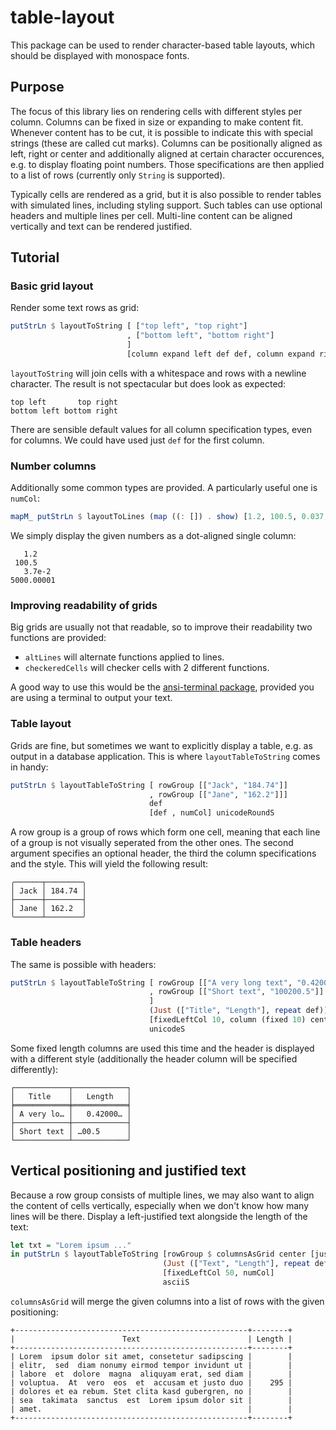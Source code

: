 # table-layout

This package can be used to render character-based table layouts, which should be displayed with monospace fonts.

## Purpose

The focus of this library lies on rendering cells with different styles per column. Columns can be fixed in size or expanding to make content fit. Whenever content has to be cut, it is possible to indicate this with special strings (these are called cut marks). Columns can be positionally aligned as left, right or center and additionally aligned at certain character occurences, e.g. to display floating point numbers. Those specifications are then applied to a list of rows (currently only `String` is supported).

Typically cells are rendered as a grid, but it is also possible to render tables with simulated lines, including styling support. Such tables can use optional headers and multiple lines per cell. Multi-line content can be aligned vertically and text can be rendered justified.

## Tutorial

### Basic grid layout

Render some text rows as grid:
``` hs
putStrLn $ layoutToString [ ["top left", "top right"]
                          , ["bottom left", "bottom right"]
                          ]
                          [column expand left def def, column expand right def def]
```
`layoutToString` will join cells with a whitespace and rows with a newline character. The result is not spectacular but does look as expected:
```
top left       top right
bottom left bottom right
```
There are sensible default values for all column specification types, even for columns. We could have used just `def` for the first column.

### Number columns

Additionally some common types are provided. A particularly useful one is `numCol`:
``` hs
mapM_ putStrLn $ layoutToLines (map ((: []) . show) [1.2, 100.5, 0.037, 5000.00001]) [numCol]
```
We simply display the given numbers as a dot-aligned single column:
```
   1.2    
 100.5    
   3.7e-2 
5000.00001
```

### Improving readability of grids

Big grids are usually not that readable, so to improve their readability two functions are provided:

- `altLines` will alternate functions applied to lines.
- `checkeredCells` will checker cells with 2 different functions.

A good way to use this would be the [ansi-terminal package][], provided you are using a terminal to output your text.

### Table layout

Grids are fine, but sometimes we want to explicitly display a table, e.g. as output in a database application. This is where ```layoutTableToString``` comes in handy:

``` hs
putStrLn $ layoutTableToString [ rowGroup [["Jack", "184.74"]]
                               , rowGroup [["Jane", "162.2"]]]
                               def
                               [def , numCol] unicodeRoundS
```
A row group is a group of rows which form one cell, meaning that each line of a group is not visually seperated from the other ones. The second argument specifies an optional header, the third the column specifications and the style. This will yield the following result:

```
╭──────┬────────╮
│ Jack │ 184.74 │
├──────┼────────┤
│ Jane │ 162.2  │
╰──────┴────────╯
```

### Table headers

The same is possible with headers:

``` hs
putStrLn $ layoutTableToString [ rowGroup [["A very long text", "0.42000000"]]
                               , rowGroup [["Short text", "100200.5"]]
                               ]
                               (Just (["Title", "Length"], repeat def))
                               [fixedLeftCol 10, column (fixed 10) center dotAlign def]
                               unicodeS
```
Some fixed length columns are used this time and the header is displayed with a different style (additionally the header column will be specified differently):
```
┌────────────┬────────────┐
│   Title    │   Length   │
╞════════════╪════════════╡
│ A very lo… │   0.42000… │
├────────────┼────────────┤
│ Short text │ …00.5      │
└────────────┴────────────┘
```
## Vertical positioning and justified text
Because a row group consists of multiple lines, we may also want to align the content of cells vertically, especially when we don't know how many lines will be there. Display a left-justified text alongside the length of the text:
``` hs
let txt = "Lorem ipsum ..." 
in putStrLn $ layoutTableToString [rowGroup $ columnsAsGrid center [justifyText 50 txt, [show $ length txt]]]
                                  (Just (["Text", "Length"], repeat def))
                                  [fixedLeftCol 50, numCol]
                                  asciiS
```
`columnsAsGrid` will merge the given columns into a list of rows with the given positioning:
```
+----------------------------------------------------+--------+
|                        Text                        | Length |
+----------------------------------------------------+--------+
| Lorem  ipsum dolor sit amet, consetetur sadipscing |        |
| elitr,  sed  diam nonumy eirmod tempor invidunt ut |        |
| labore  et  dolore  magna  aliquyam erat, sed diam |        |
| voluptua.  At  vero  eos  et  accusam et justo duo |    295 |
| dolores et ea rebum. Stet clita kasd gubergren, no |        |
| sea  takimata  sanctus  est  Lorem ipsum dolor sit |        |
| amet.                                              |        |
+----------------------------------------------------+--------+
```

[ansi-terminal package]: http://hackage.haskell.org/package/ansi-terminal

